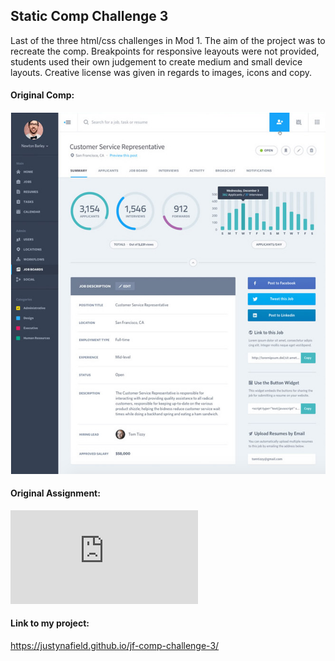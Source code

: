 ## Static Comp Challenge 3

Last of the three html/css challenges in Mod 1. The aim of the project was to recreate the comp. 
Breakpoints for responsive leayouts were not provided, students used their own judgement to create medium and small device layouts.
Creative license was given in regards to images, icons and copy.

#### Original Comp:
![Original Comp](screenshots/original.png)

#### Original Assignment: 
![Turing Assignment](http://frontend.turing.io/projects/m1-static-comp-3.html)

#### Link to my project:
https://justynafield.github.io/jf-comp-challenge-3/

